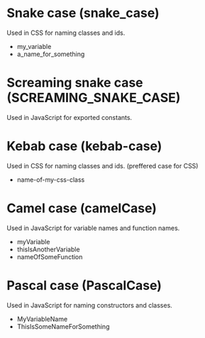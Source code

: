 # Snake case (snake_case)

Used in CSS for naming classes and ids.

* my_variable
* a_name_for_something

# Screaming snake case (SCREAMING_SNAKE_CASE)

Used in JavaScript for exported constants.

# Kebab case (kebab-case)

Used in CSS for naming classes and ids. (preffered case for CSS)

* name-of-my-css-class

# Camel case (camelCase)

Used in JavaScript for variable names and function names.

* myVariable
* thisIsAnotherVariable
* nameOfSomeFunction

# Pascal case (PascalCase)

Used in JavaScript for naming constructors and classes.

* MyVariableName
* ThisIsSomeNameForSomething